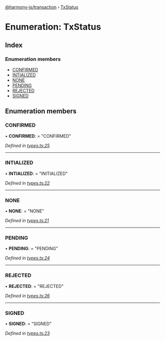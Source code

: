 [@harmony-js/transaction](../globals.md) › [TxStatus](txstatus.md)

# Enumeration: TxStatus

## Index

### Enumeration members

* [CONFIRMED](txstatus.md#confirmed)
* [INTIALIZED](txstatus.md#intialized)
* [NONE](txstatus.md#none)
* [PENDING](txstatus.md#pending)
* [REJECTED](txstatus.md#rejected)
* [SIGNED](txstatus.md#signed)

## Enumeration members

###  CONFIRMED

• **CONFIRMED**: = "CONFIRMED"

*Defined in [types.ts:25](https://github.com/FireStack-Lab/Harmony-sdk-core/blob/ffbbffb/packages/harmony-transaction/src/types.ts#L25)*

___

###  INTIALIZED

• **INTIALIZED**: = "INITIALIZED"

*Defined in [types.ts:22](https://github.com/FireStack-Lab/Harmony-sdk-core/blob/ffbbffb/packages/harmony-transaction/src/types.ts#L22)*

___

###  NONE

• **NONE**: = "NONE"

*Defined in [types.ts:21](https://github.com/FireStack-Lab/Harmony-sdk-core/blob/ffbbffb/packages/harmony-transaction/src/types.ts#L21)*

___

###  PENDING

• **PENDING**: = "PENDING"

*Defined in [types.ts:24](https://github.com/FireStack-Lab/Harmony-sdk-core/blob/ffbbffb/packages/harmony-transaction/src/types.ts#L24)*

___

###  REJECTED

• **REJECTED**: = "REJECTED"

*Defined in [types.ts:26](https://github.com/FireStack-Lab/Harmony-sdk-core/blob/ffbbffb/packages/harmony-transaction/src/types.ts#L26)*

___

###  SIGNED

• **SIGNED**: = "SIGNED"

*Defined in [types.ts:23](https://github.com/FireStack-Lab/Harmony-sdk-core/blob/ffbbffb/packages/harmony-transaction/src/types.ts#L23)*
